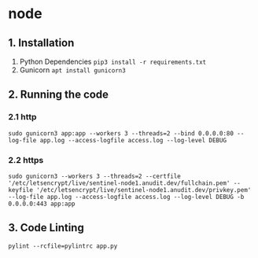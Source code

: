 # node

## 1. Installation
1. Python Dependencies ```pip3 install -r requirements.txt```
2. Gunicorn ```apt install gunicorn3```

## 2. Running the code

### 2.1 http
```
sudo gunicorn3 app:app --workers 3 --threads=2 --bind 0.0.0.0:80 --log-file app.log --access-logfile access.log --log-level DEBUG
```

### 2.2 https
```
sudo gunicorn3 --workers 3 --threads=2 --certfile '/etc/letsencrypt/live/sentinel-node1.anudit.dev/fullchain.pem' --keyfile '/etc/letsencrypt/live/sentinel-node1.anudit.dev/privkey.pem' --log-file app.log --access-logfile access.log --log-level DEBUG -b 0.0.0.0:443 app:app
```

## 3. Code Linting
```
pylint --rcfile=pylintrc app.py
```
